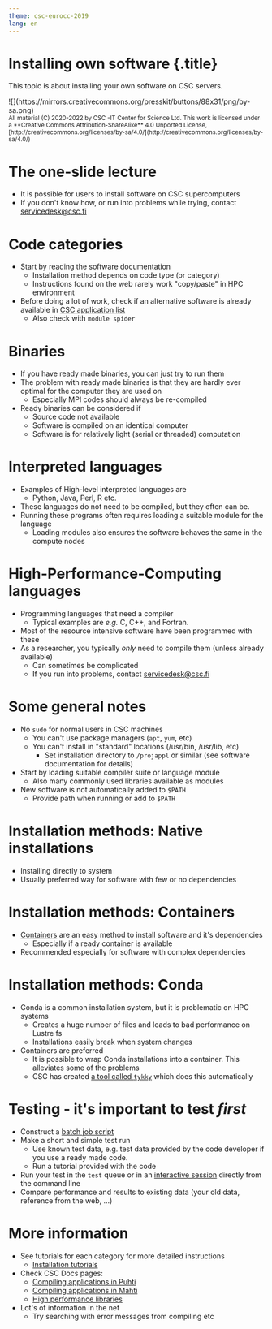 ```yaml
---
theme: csc-eurocc-2019
lang: en
---
```


# Installing own software {.title}

This topic is about installing your own software on CSC servers.

<div class="column">
![](https://mirrors.creativecommons.org/presskit/buttons/88x31/png/by-sa.png)
</div>
<div class="column">
<small>
All material (C) 2020-2022 by CSC -IT Center for Science Ltd.
This work is licensed under a **Creative Commons Attribution-ShareAlike** 4.0
Unported License, [http://creativecommons.org/licenses/by-sa/4.0/](http://creativecommons.org/licenses/by-sa/4.0/)
</small>
</div>

# The one-slide lecture

- It is possible for users to install software on CSC supercomputers
- If you don't know how, or run into problems while trying, contact servicedesk@csc.fi

# Code categories

- Start by reading the software documentation
  - Installation method depends on code type (or category)
  - Instructions found on the web rarely work "copy/paste" in HPC environment
- Before doing a lot of work, check if an alternative software is already available in [CSC application list](https://docs.csc.fi/apps/)
  - Also check with `module spider`

# Binaries

- If you have ready made binaries, you can just try to run them
- The problem with ready made binaries is that they are hardly ever optimal for the computer they are used on
  - Especially MPI codes should always be re-compiled
- Ready binaries can be considered if
  - Source code not available
  - Software is compiled on an identical computer 
  - Software is for relatively light (serial or threaded) computation

# Interpreted languages

- Examples of High-level interpreted languages are
  -  Python, Java, Perl, R etc. 
- These languages do not need to be compiled, but they often can be. 
- Running these programs often requires loading a suitable module for the language
  - Loading modules also ensures the software behaves the same in the compute nodes

# High-Performance-Computing languages

- Programming languages that need a compiler 
   - Typical examples are _e.g._ C, C++, and Fortran. 
- Most of the resource intensive software have been programmed with these
- As a researcher, you typically _only_ need to compile them (unless already available) 
  - Can sometimes be complicated
  - If you run into problems, contact servicedesk@csc.fi

# Some general notes

- No `sudo` for normal users in CSC machines
  - You can't use package managers (`apt`, `yum`, etc)
  - You can't install in "standard" locations (/usr/bin, /usr/lib, etc)
    - Set installation directory to `/projappl` or similar (see software documentation for details)
- Start by loading suitable compiler suite or language module
  - Also many commonly used libraries available as modules
- New software is not automatically added to `$PATH`
  - Provide path when running or add to `$PATH`

# Installation methods: Native installations

- Installing directly to system
- Usually preferred way for software with few or no dependencies

# Installation methods: Containers

- [Containers](09_singularity.html) are an easy method to install software and it's dependencies
  - Especially if a ready container is available
- Recommended especially for software with complex dependencies

# Installation methods: Conda

- Conda is a common installation system, but it is problematic on HPC systems
  - Creates a huge number of files and leads to bad performance on Lustre fs
  - Installations easily break when system changes
- Containers are preferred
  - It is possible to wrap Conda installations into a container. This alleviates some of the problems
  - CSC has created [a tool called `tykky`](https://docs.csc.fi/computing/containers/tykky/) which does this automatically

# Testing - it's important to test _first_

- Construct a [batch job script](05_batch_jobs.html)
- Make a short and simple test run
  - Use known test data, e.g. test data provided by the code developer if you use a ready made code.
  - Run a tutorial provided with the code
- Run your test in the `test` queue or in an [interactive session](https://docs.csc.fi/computing/running/interactive-usage/) directly from the command line
- Compare performance and results to existing data (your old data, reference from the web, ...)

# More information 

- See tutorials for each category for more detailed instructions
  - [Installation tutorials](https://csc-training.github.io/csc-env-eff/#8-installing-your-own-software)
- Check CSC Docs pages:
  - [Compiling applications in Puhti](https://docs.csc.fi/computing/compiling-puhti/)
  - [Compiling applications in Mahti](https://docs.csc.fi/computing/compiling-mahti/)
  - [High performance libraries](https://docs.csc.fi/computing/hpc-libraries/)
- Lot's of information in the net
  - Try searching with error messages from compiling etc